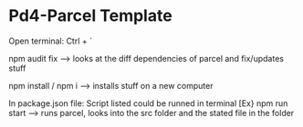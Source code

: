 # Pd4-Parcel Template

Open terminal: Ctrl + `

npm audit fix --> looks at the diff dependencies of parcel and fix/updates stuff

npm install / npm i --> installs stuff on a new computer

In package.json file: Script listed could be runned in terminal
[Ex} npm run start --> runs parcel, looks into the src folder and the stated file in the folder
